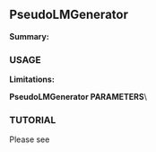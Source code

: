 ## PseudoLMGenerator
**Summary:** 

### USAGE


**Limitations:** 


**PseudoLMGenerator PARAMETERS**\



### TUTORIAL
Please see 






